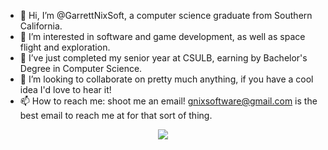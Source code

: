 - 👋 Hi, I’m @GarrettNixSoft, a computer science graduate from Southern California.
- 👀 I’m interested in software and game development, as well as space flight and exploration.
- 🌱 I’ve just completed my senior year at CSULB, earning by Bachelor's Degree in Computer Science.
- 💞️ I’m looking to collaborate on pretty much anything, if you have a cool idea I'd love to hear it!
- 📫 How to reach me: shoot me an email! gnixsoftware@gmail.com is the best email to reach me at for that sort of thing.

<p align="center">
  <a href="">
    <img src=https://komarev.com/ghpvc/?username=GarrettNixSoft&color=red&style=flat)">
  </a>
</p>

<!---
GarrettNixSoft/GarrettNixSoft is a ✨ special ✨ repository because its `README.md` (this file) appears on your GitHub profile.
You can click the Preview link to take a look at your changes.
--->
